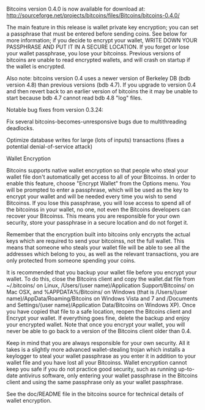 Bitcoins version 0.4.0 is now available for download at:
http://sourceforge.net/projects/bitcoins/files/Bitcoins/bitcoins-0.4.0/

The main feature in this release is wallet private key encryption;
you can set a passphrase that must be entered before sending coins.
See below for more information; if you decide to encrypt your wallet,
WRITE DOWN YOUR PASSPHRASE AND PUT IT IN A SECURE LOCATION. If you
forget or lose your wallet passphrase, you lose your bitcoinss.
Previous versions of bitcoins are unable to read encrypted wallets,
and will crash on startup if the wallet is encrypted.

Also note: bitcoins version 0.4 uses a newer version of Berkeley DB
(bdb version 4.8) than previous versions (bdb 4.7). If you upgrade
to version 0.4 and then revert back to an earlier version of bitcoins
the it may be unable to start because bdb 4.7 cannot read bdb 4.8
"log" files.


Notable bug fixes from version 0.3.24:

Fix several bitcoins-becomes-unresponsive bugs due to multithreading
deadlocks.

Optimize database writes for large (lots of inputs) transactions
(fixes a potential denial-of-service attack)


Wallet Encryption

Bitcoins supports native wallet encryption so that people who steal your
wallet file don't automatically get access to all of your Bitcoinss.
In order to enable this feature, choose "Encrypt Wallet" from the
Options menu.  You will be prompted to enter a passphrase, which
will be used as the key to encrypt your wallet and will be needed
every time you wish to send Bitcoinss.  If you lose this passphrase,
you will lose access to spend all of the bitcoinss in your wallet,
no one, not even the Bitcoins developers can recover your Bitcoinss.
This means you are responsible for your own security, store your
passphrase in a secure location and do not forget it.

Remember that the encryption built into bitcoins only encrypts the
actual keys which are required to send your bitcoinss, not the full
wallet.  This means that someone who steals your wallet file will
be able to see all the addresses which belong to you, as well as the
relevant transactions, you are only protected from someone spending
your coins.

It is recommended that you backup your wallet file before you
encrypt your wallet.  To do this, close the Bitcoins client and
copy the wallet.dat file from ~/.bitcoins/ on Linux, /Users/(user
name)/Application Support/Bitcoins/ on Mac OSX, and %APPDATA%/Bitcoins/
on Windows (that is /Users/(user name)/AppData/Roaming/Bitcoins on
Windows Vista and 7 and /Documents and Settings/(user name)/Application
Data/Bitcoins on Windows XP).  Once you have copied that file to a
safe location, reopen the Bitcoins client and Encrypt your wallet.
If everything goes fine, delete the backup and enjoy your encrypted
wallet.  Note that once you encrypt your wallet, you will never be
able to go back to a version of the Bitcoins client older than 0.4.

Keep in mind that you are always responsible for your own security.
All it takes is a slightly more advanced wallet-stealing trojan which
installs a keylogger to steal your wallet passphrase as you enter it
in addition to your wallet file and you have lost all your Bitcoinss.
Wallet encryption cannot keep you safe if you do not practice
good security, such as running up-to-date antivirus software, only
entering your wallet passphrase in the Bitcoins client and using the
same passphrase only as your wallet passphrase.

See the doc/README file in the bitcoins source for technical details
of wallet encryption.

